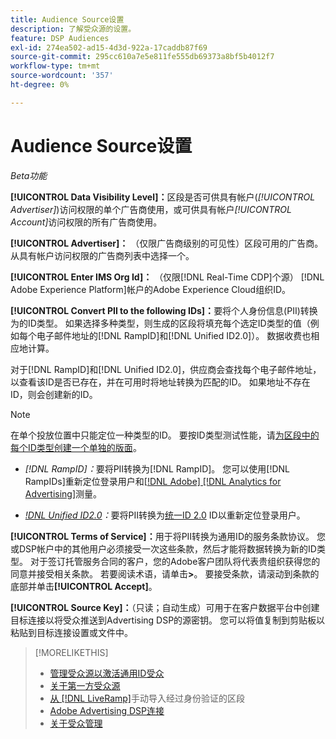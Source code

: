 ```yaml
---
title: Audience Source设置
description: 了解受众源的设置。
feature: DSP Audiences
exl-id: 274ea502-ad15-4d3d-922a-17caddb87f69
source-git-commit: 295cc610a7e5e811fe555db69373a8bf5b4012f7
workflow-type: tm+mt
source-wordcount: '357'
ht-degree: 0%

---
```


# Audience Source设置

*Beta功能*

**[!UICONTROL Data Visibility Level]：**&#x200B;区段是否可供具有帐户(*[!UICONTROL Advertiser]*)访问权限的单个广告商使用，或可供具有帐户&#x200B;*[!UICONTROL Account]*&#x200B;访问权限的所有广告商使用。

**[!UICONTROL Advertiser]：** （仅限广告商级别的可见性）区段可用的广告商。 从具有帐户访问权限的广告商列表中选择一个。

**[!UICONTROL Enter IMS Org Id]：** （仅限[!DNL Real-Time CDP]个源） [!DNL Adobe Experience Platform]帐户的Adobe Experience Cloud组织ID。

**[!UICONTROL Convert PII to the following IDs]：**&#x200B;要将个人身份信息(PII)转换为的ID类型。 如果选择多种类型，则生成的区段将填充每个选定ID类型的值（例如每个电子邮件地址的[!DNL RampID]和[!DNL Unified ID2.0]）。 数据收费也相应地计算。

对于[!DNL RampID]和[!DNL Unified ID2.0]，供应商会查找每个电子邮件地址，以查看该ID是否已存在，并在可用时将地址转换为匹配的ID。 如果地址不存在ID，则会创建新的ID。

>[!NOTE]
>
>在单个投放位置中只能定位一种类型的ID。 要按ID类型测试性能，请[为区段中的每个ID类型创建一个单独的版面](/help/dsp/campaign-management/placements/placement-create.md)。

* *[!DNL RampID]：*&#x200B;要将PII转换为[!DNL RampID]。 您可以使用[!DNL RampIDs]重新定位登录用户和[[!DNL Adobe] [!DNL Analytics for Advertising]](/help/integrations/analytics/overview.md)测量。

* *[!DNL Unified ID2.0](Beta)：*&#x200B;要将PII转换为[统一ID 2.0](https://unifiedid.com) ID以重新定位登录用户。

<!-- Later
* *[!DNL ID5] (Beta):* To convert PII to an [!DNL ID5] ID. You can use [!DNL ID5] IDs for retargeting logging-in users and for [[!DNL Adobe] [!DNL Analytics for Advertising]](/help/integrations/analytics/overview.md) measurement.

-->

**[!UICONTROL Terms of Service]：**&#x200B;用于将PII转换为通用ID的服务条款协议。 您或DSP帐户中的其他用户必须接受一次这些条款，然后才能将数据转换为新的ID类型。 对于签订托管服务合同的客户，您的Adobe客户团队将代表贵组织获得您的同意并接受相关条款。 若要阅读术语，请单击&#x200B;**>**。 要接受条款，请滚动到条款的底部并单击&#x200B;**[!UICONTROL Accept]**。

**[!UICONTROL Source Key]：**（只读；自动生成）可用于在客户数据平台中创建目标连接以将受众推送到Advertising DSP的源密钥。 您可以将值复制到剪贴板以粘贴到目标连接设置或文件中。

>[!MORELIKETHIS]
>
>* [管理受众源以激活通用ID受众](source-manage.md)
>* [关于第一方受众源](source-about.md)
>* [从 [!DNL LiveRamp]](/help/dsp/audiences/sources/source-import-liveramp-segments.md)手动导入经过身份验证的区段
>* [Adobe Advertising DSP连接](https://experienceleague.adobe.com/docs/experience-platform/destinations/catalog/advertising/adobe-advertising-cloud-connection.html)
>* [关于受众管理](/help/dsp/audiences/audience-about.md)

